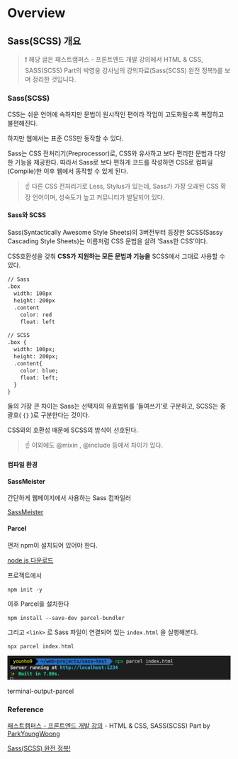 # Overview

## Sass(SCSS) 개요

> ❗️ 해당 글은 패스트캠퍼스 - 프론트엔드 개발 강의에서 HTML & CSS, SASS(SCSS) Part의 박영웅 강사님의 강의자료(Sass(SCSS) 완전 정복!)를 보며 정리한 것입니다.

### Sass(SCSS)

CSS는 쉬운 언어에 속하지만 문법이 원시적인 편이라 작업이 고도화될수록 복잡하고 불편해진다.

하지만 웹에서는 표준 CSS만 동작할 수 있다.

Sass는 CSS 전처리기(Preprocessor)로, CSS와 유사하고 보다 편리한 문법과 다양한 기능을 제공한다. 따라서 Sass로 보다 편하게 코드를 작성하면 CSS로 컴파일(Compile)한 이후 웹에서 동작할 수 있게 된다.

> ☝️ 다른 CSS 전처리기로 Less, Stylus가 있는데, Sass가 가장 오래된 CSS 확장 언어이며, 성숙도가 높고 커뮤니티가 발달되어 있다.

#### Sass와 SCSS

Sass(Syntactically Awesome Style Sheets)의 3버전부터 등장한 SCSS(Sassy Cascading Style Sheets)는 이름처럼 CSS 문법을 살려 ’Sass한 CSS’이다.

CSS호환성을 갖춰 __CSS가 지원하는 모든 문법과 기능을__ SCSS에서 그대로 사용할 수 있다.

```plain text
// Sass
.box
  width: 100px
  height: 200px
  .content
    color: red
    float: left
```

```plain text
// SCSS
.box {
  width: 100px;
  height: 200px;
  .content{
    color: blue;
    float: left;
  }
}
```

둘의 가장 큰 차이는 Sass는 선택자의 유효범위를 ’들여쓰기’로 구분하고, SCSS는 중괄호( `{}` )로 구분한다는 것이다.

CSS와의 호환성 때문에 SCSS의 방식이 선호된다.

> ☝️ 이외에도 @mixin , @include 등에서 차이가 있다.

#### 컴파일 환경

#### SassMeister

간단하게 웹페이지에서 사용하는 Sass 컴파일러

[SassMeister](https://www.sassmeister.com/)

#### Parcel

먼저 npm이 설치되어 있어야 한다.

[node.js 다운로드](https://nodejs.org/en/)

프로젝트에서

```plain text
npm init -y
```

이후 Parcel을 설치한다

```plain text
npm install --save-dev parcel-bundler
```

그리고 `<link>` 로 Sass 파일이 연결되어 있는 `index.html` 을 실행해본다.

```plain text
npx parcel index.html
```

![image-0](images/image-0.png)

terminal-output-parcel

### Reference

[패스트캠퍼스 - 프론트엔드 개발 강의](https://www.fastcampus.co.kr/dev_online_react/) - HTML & CSS, SASS(SCSS) Part by [ParkYoungWoong](https://github.com/ParkYoungWoong)

[Sass(SCSS) 완전 정복!](https://heropy.blog/2018/01/31/sass/)



